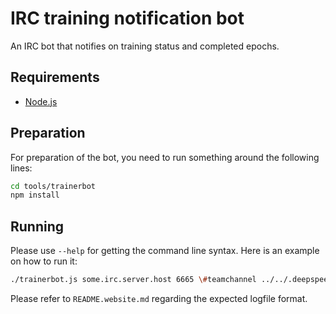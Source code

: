 # IRC training notification bot

An IRC bot that notifies on training status and completed epochs.

## Requirements

* [Node.js](https://nodejs.org/)

## Preparation

For preparation of the bot, you need to run something around the following lines:

```bash
cd tools/trainerbot
npm install
```

## Running

Please use `--help` for getting the command line syntax.
Here is an example on how to run it:

```bash
./trainerbot.js some.irc.server.host 6665 \#teamchannel ../../.deepspeech_wer.out.log
```

Please refer to `README.website.md` regarding the expected logfile format.
